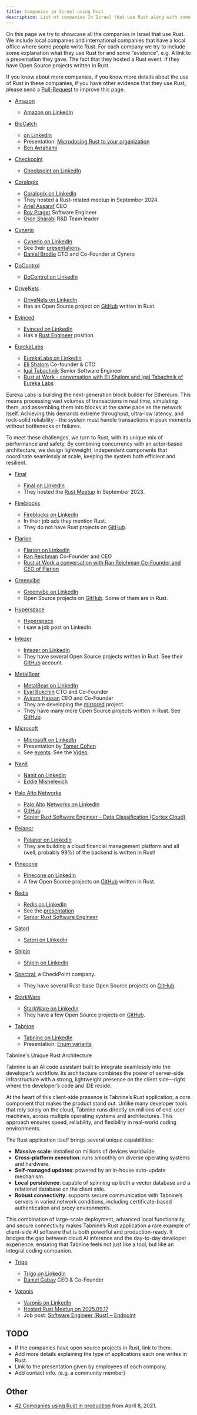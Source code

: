 ```yaml
---
title: Companies in Israel using Rust
description: List of companies In Israel that use Rust along with some information on what they use it for.
---
```


On this page we try to showcase all the companies in Israel that use Rust. We include local companies and international companies that have a local office where some people write Rust.
For each company we try to include some explanation what they use Rust for and some "evidence". e.g. A link to a presentation they gave. The fact that they hosted a Rust event. If they have Open Source projects written in Rust.

If you know about more companies, if you know more details about the use of Rust in these companies, if you have other evidence that they use Rust, please send a [Pull-Request](https://github.com/szabgab/rust.org.il/) to improve this page.

* [Amazon](https://www.amazon.com/)
    * [Amazon on LinkedIn](https://www.linkedin.com/company/amazon/)

* [BioCatch](https://www.biocatch.com/)
    * [on LinkedIn](https://www.linkedin.com/company/biocatch/)
    * Presentation: [Microdosing Rust to your organization](/presentations/microdosing-rust-to-your-organization)
    * [Ben Avrahami](https://www.linkedin.com/in/ben-avrahami-b4855a1a7/)

* [Checkpoint](https://www.checkpoint.com/)
    * [Checkpoint on LinkedIn](https://www.linkedin.com/company/check-point-software-technologies/)

* [Coralogix](https://coralogix.com/)
    * [Coralogix on LinkedIn](https://www.linkedin.com/company/coralogix/)
    * They hosted a Rust-related meetup in September 2024.
    * [Ariel Assaraf](https://www.linkedin.com/in/ariel-assaraf-ab621896/) CEO
    * [Roy Prager](https://www.linkedin.com/in/roy-prager-40656a119/) Software Engineer
    * [Oron Sharabi](https://www.linkedin.com/in/oron-sharabi-27615b26/) R&D Team leader


* [Cynerio](https://www.cynerio.com/)
    * [Cynerio on LinkedIn](https://www.linkedin.com/company/cynerio/)
    * See their [presentations](/events/).
    * [Daniel Brodie](https://www.linkedin.com/in/danielbrodie/) CTO and Co-Founder at Cynero

* [DoControl](https://www.docontrol.io/)
    * [DoControl on LinkedIn](https://www.linkedin.com/company/do-control/)

* [DriveNets](https://drivenets.com/)
    * [DriveNets on LinkedIn](https://www.linkedin.com/company/drivenets/)
    * Has an Open Source project on [GitHub](https://github.com/drivenets) written in Rust.

* [Evinced](https://www.evinced.com/)
    * [Evinced on LinkedIn](https://www.linkedin.com/company/evinced/)
    * Has a [Rust Engineer](https://www.evinced.com/careers/rust-engineer) position.

* [EurekaLabs](https://eurekalabs.xyz/)
    * [EurekaLabs on LinkedIn](https://www.linkedin.com/company/eureka-laboratories/)
    * [Eli Shalom](https://www.linkedin.com/in/elishalom/) Co-founder & CTO
    * [Igal Tabachnik](https://www.linkedin.com/in/igaltabachnik/) Senior Software Engineer
    * [Rust at Work - conversation with Eli Shalom and Igal Tabachnik of Eureka Labs](https://rust.code-maven.com/rust-at-work-eureka-labs)

Eureka Labs is building the next-generation block builder for Ethereum. This means processing vast volumes of transactions in real time, simulating them, and assembling them into blocks at the same pace as the network itself. Achieving this demands extreme throughput, ultra-low latency, and rock-solid reliability - the system must handle transactions in peak moments without bottlenecks or failures.

To meet these challenges, we turn to Rust, with its unique mix of performance and safety. By combining concurrency with an actor-based architecture, we design lightweight, independent components that coordinate seamlessly at scale, keeping the system both efficient and resilient.


* [Final](https://www.final.co.il/)
    * [Final on LinkedIn](https://www.linkedin.com/company/finalisrael/)
    * They hosted the [Rust Meetup](/events/) in September 2023.

* [Fireblocks](https://www.fireblocks.com/)
    * [Fireblocks on LinkedIn](https://www.linkedin.com/company/fireblocks/)
    * In their job ads they mention Rust.
    * They do not have Rust projects on [GitHub](https://github.com/fireblocks).

* [Flarion](https://www.flarion.io/)
    * [Flarion on LinkedIn](https://www.linkedin.com/company/flarion/)
    * [Ran Reichman](https://www.linkedin.com/in/ran-reichman-740163b7/) Co-Founder and CEO
    * [Rust at Work a conversation with Ran Reichman Co-Founder and CEO of Flarion](https://rust.code-maven.com/rust-at-work-flarion)

* [Greenvibe](https://greenvibe.io/)
    * [Greenvibe on LinkedIn](https://www.linkedin.com/company/greenvibe-sensing-technologies/)
    * Open Source projects on [GitHub](https://github.com/greenvibe-io). Some of them are in Rust.

* [Hyperspace](https://www.hyper-space.io/)
    * [Hyperspace](https://www.linkedin.com/company/hyperspace-db/)
    * I saw a job post on LinkedIn

* [Intezer](https://intezer.com/)
    * [Intezer on LinkedIn](https://www.linkedin.com/company/intezer-labs/)
    * They have several Open Source projects written in Rust. See their [GitHub](https://github.com/intezer) account.

* [MetalBear](https://metalbear.co)
    * [MetalBear on LinkedIn](https://www.linkedin.com/company/metalbearco/)
    * [Eyal Bukchin](https://www.linkedin.com/in/eyal-bukchin/) CTO and Co-Founder
    * [Aviram Hassan](https://www.linkedin.com/in/aviram-hassan/) CEO and Co-Founder
    * They are developing the [mirrored](https://github.com/metalbear-co/mirrord) project.
    * They have many more Open Source projects written in Rust. See [GitHub](https://github.com/metalbear-co).

* [Microsoft](https://www.microsoft.com/)
    * [Microsoft on LinkedIn](https://www.linkedin.com/company/microsoft/)
    * Presentation by [Tomer Cohen](https://www.linkedin.com/in/tomercode/)
    * See [events](/events/). See the [Video](https://youtu.be/Fi--zxTU-8w).

* [Nanit](https://www.nanit.com/)
    * [Nanit on LinkedIn](https://www.linkedin.com/company/nanit/)
    * [Eddie Mishelevich](https://www.linkedin.com/in/eddie-mishelevich-b1016b56/)

* [Palo Alto Networks](https://www.paloaltonetworks.com/)
    * [Palo Alto Networks on LinkedIn](https://www.linkedin.com/company/palo-alto-networks/)
    * [GitHub](https://github.com/PaloAltoNetworks)
    * [Senior Rust Software Engineer - Data Classification (Cortex Cloud)](https://www.linkedin.com/jobs/view/4243847819)

* [Pelanor](https://www.pelanor.io/)
    * [Pelanor on LinkedIn](https://www.linkedin.com/company/pelanor/)
    * They are building a cloud financial management platform and all (well, probably 99%) of the backend is written in Rust!

* [Pinecone](https://www.pinecone.io/)
    * [Pinecone on LinkedIn](https://www.linkedin.com/company/pinecone-io/)
    * A few Open Source projects on [GitHub](https://github.com/pinecone-io) written in Rust.

* [Redis](https://redis.com/)
    * [Redis on LinkedIn](https://www.linkedin.com/company/redisinc/)
    * See the [presentation](/events/)
    * [Senior Rust Software Engineer](https://www.linkedin.com/jobs/view/4194286670)

* [Satori](https://satoricyber.com/)
    * [Satori on LinkedIn](https://www.linkedin.com/company/satori/)

* [ShipIn](https://shipin.ai/)
    * [ShipIn on LinkedIn](https://www.linkedin.com/company/shipin/)

* [Spectral](https://spectralops.io/), a CheckPoint company.
    * They have several Rust-base Open Source projects on [GitHub](https://github.com/SpectralOps).

* [StarkWare](https://starkware.co/)
    * [StarkWare on LinkedIn](https://www.linkedin.com/company/starkware/)
    * They have a few Open Source projects on [GitHub](https://github.com/starkware-libs).

* [Tabnine](https://www.tabnine.com/)
    * [Tabnine on LinkedIn](https://www.linkedin.com/company/tabnine/)
    * Presentation: [Enum variants](/presentations/enum-variants)

Tabnine's Unique Rust Architecture

Tabnine is an AI code assistant built to integrate seamlessly into the developer’s workflow. Its
architecture combines the power of server-side infrastructure with a strong, lightweight presence
on the client side—right where the developer’s code and IDE reside.

At the heart of this client-side presence is Tabnine’s Rust application, a core component that
makes the product stand out. Unlike many developer tools that rely solely on the cloud, Tabnine
runs directly on millions of end-user machines, across multiple operating systems and
architectures. This approach ensures speed, reliability, and flexibility in real-world coding
environments.

The Rust application itself brings several unique capabilities:

* **Massive scale**: installed on millions of devices worldwide.
* **Cross-platform execution**: runs smoothly on diverse operating systems and hardware.
* **Self-managed updates**: powered by an in-house auto-update mechanism.
* **Local persistence**: capable of spinning up both a vector database and a relational database on the client side.
* **Robust connectivity**: supports secure communication with Tabnine’s servers in varied
network conditions, including certificate-based authentication and proxy environments.

This combination of large-scale deployment, advanced local functionality, and secure
connectivity makes Tabnine’s Rust application a rare example of client-side AI software that is
both powerful and production-ready. It bridges the gap between cloud AI inference and the
day-to-day developer experience, ensuring that Tabnine feels not just like a tool, but like an
integral coding companion.

* [Trigo](https://trigoretail.com/)
    * [Trigo on LinkedIn](https://www.linkedin.com/company/trigoretail/)
    * [Daniel Gabay](https://www.linkedin.com/in/daniel-gabay/) CEO & Co-Founder

* [Varonis](https://www.varonis.com/)
    * [Varonis on LinkedIn](https://www.linkedin.com/company/varonis/)
    * [Hosted Rust Meetup on 2025.09.17](/events/2025-09-17-in-person)
    * Job post: [Software Engineer (Rust) – Endpoint](https://www.linkedin.com/jobs/view/4160534145/)

## TODO

* If the companies have open source projects in Rust, link to them.
* Add more details explaining the type of applications each one writes in Rust.
* Link to the presentation given by employees of each company.
* Add contact info. (e.g. a community member)

## Other

* [42 Companies using Rust in production](https://kerkour.com/rust-in-production-2021) from April 8, 2021.

